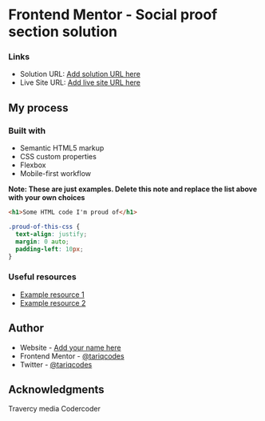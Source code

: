 # Frontend Mentor - Social proof section solution

### Links

- Solution URL: [Add solution URL here](https://your-solution-url.com)
- Live Site URL: [Add live site URL here](https://your-live-site-url.com)

## My process

### Built with

- Semantic HTML5 markup
- CSS custom properties
- Flexbox
- Mobile-first workflow

**Note: These are just examples. Delete this note and replace the list above with your own choices**

```html
<h1>Some HTML code I'm proud of</h1>
```

```css
.proud-of-this-css {
  text-align: justify;
  margin: 0 auto;
  padding-left: 10px;
}
```

### Useful resources

- [Example resource 1](https://www.w3schools.com)
- [Example resource 2](https://www.csstricks.com)

## Author

- Website - [Add your name here](https://www.your-site.com)
- Frontend Mentor - [@tariqcodes](https://www.frontendmentor.io/profile/tariqcodes)
- Twitter - [@tariqcodes](https://www.twitter.com/tariqcodes)

## Acknowledgments

Travercy media
Codercoder
